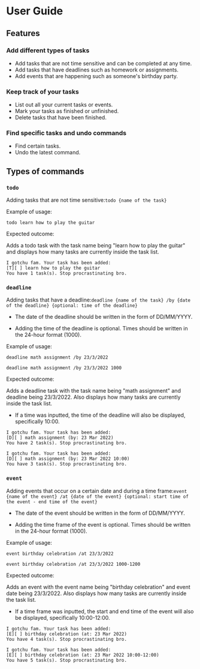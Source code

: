 # User Guide

## Features 

### Add different types of tasks

- Add tasks that are not time sensitive and can be completed at any time.
- Add tasks that have deadlines such as homework or assignments.
- Add events that are happening such as someone's birthday party.

### Keep track of your tasks 

- List out all your current tasks or events.
- Mark your tasks as finished or unfinished.
- Delete tasks that have been finished.

### Find specific tasks and undo commands

- Find certain tasks.
- Undo the latest command.

## Types of commands

### `todo`

Adding tasks that are not time sensitive:`todo {name of the task}`

Example of usage: 

`todo learn how to play the guitar`

Expected outcome:

Adds a todo task with the task name being "learn how to play the guitar" and displays how many tasks are currently inside the task list.

```
I gotchu fam. Your task has been added:
[T][ ] learn how to play the guitar
You have 1 task(s). Stop procrastinating bro.
```

### `deadline`

Adding tasks that have a deadline:`deadline {name of the task} /by {date of the deadline} {optional: time of the deadline}`

- The date of the deadline should be written in the form of DD/MM/YYYY.

- Adding the time of the deadline is optional. Times should be written in the 24-hour format (1000).

Example of usage: 

`deadline math assignment /by 23/3/2022`

`deadline math assignment /by 23/3/2022 1000`

Expected outcome:

Adds a deadline task with the task name being "math assignment" and deadline being 23/3/2022. Also displays how many tasks are currently inside the task list.

- If a time was inputted, the time of the deadline will also be displayed, specifically 10:00.

```
I gotchu fam. Your task has been added:
[D][ ] math assignment (by: 23 Mar 2022)
You have 2 task(s). Stop procrastinating bro.
```

```
I gotchu fam. Your task has been added:
[D][ ] math assignment (by: 23 Mar 2022 10:00)
You have 3 task(s). Stop procrastinating bro.
```

### `event`

Adding events that occur on a certain date and during a time frame:`event {name of the event} /at {date of the event} {optional: start time of the event - end time of the event}`

- The date of the event should be written in the form of DD/MM/YYYY.

- Adding the time frame of the event is optional. Times should be written in the 24-hour format (1000).

Example of usage: 

`event birthday celebration /at 23/3/2022`

`event birthday celebration /at 23/3/2022 1000-1200`

Expected outcome:

Adds an event with the event name being "birthday celebration" and event date being 23/3/2022. Also displays how many tasks are currently inside the task list.

- If a time frame was inputted, the start and end time of the event will also be displayed, specifically 10:00-12:00.

```
I gotchu fam. Your task has been added:
[E][ ] birthday celebration (at: 23 Mar 2022)
You have 4 task(s). Stop procrastinating bro.
```

```
I gotchu fam. Your task has been added:
[E][ ] birthday celebration (at: 23 Mar 2022 10:00-12:00)
You have 5 task(s). Stop procrastinating bro.
```
